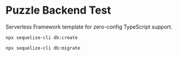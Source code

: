 # Puzzle Backend Test

Serverless Framework template for zero-config TypeScript support.
```
npx sequelize-cli db:create
```
```
npx sequelize-cli db:migrate
```